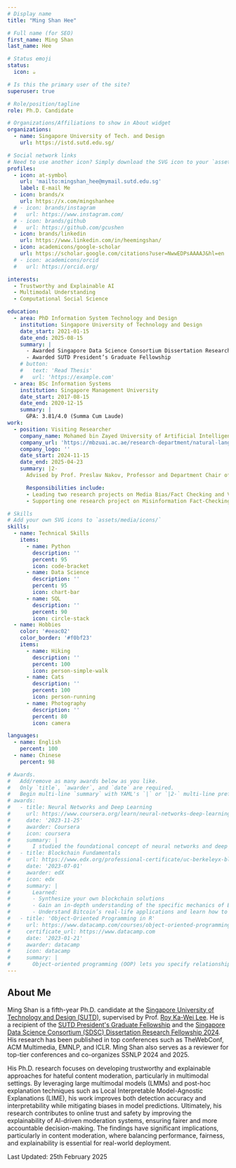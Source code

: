 ```yaml
---
# Display name
title: "Ming Shan Hee"

# Full name (for SEO)
first_name: Ming Shan
last_name: Hee

# Status emoji
status:
  icon: ☕️

# Is this the primary user of the site?
superuser: true

# Role/position/tagline
role: Ph.D. Candidate

# Organizations/Affiliations to show in About widget
organizations:
  - name: Singapore University of Tech. and Design
    url: https://istd.sutd.edu.sg/

# Social network links
# Need to use another icon? Simply download the SVG icon to your `assets/media/icons/` folder.
profiles:
  - icon: at-symbol
    url: 'mailto:mingshan_hee@mymail.sutd.edu.sg'
    label: E-mail Me
  - icon: brands/x
    url: https://x.com/mingshanhee
  # - icon: brands/instagram
  #   url: https://www.instagram.com/
  # - icon: brands/github
  #   url: https://github.com/gcushen
  - icon: brands/linkedin
    url: https://www.linkedin.com/in/heemingshan/
  - icon: academicons/google-scholar
    url: https://scholar.google.com/citations?user=NwwEDPsAAAAJ&hl=en
  # - icon: academicons/orcid
  #   url: https://orcid.org/

interests:
  - Trustworthy and Explainable AI
  - Multimodal Understanding
  - Computational Social Science

education:
  - area: PhD Information System Technology and Design
    institution: Singapore University of Technology and Design
    date_start: 2021-01-15
    date_end: 2025-08-15
    summary: |
      - Awarded Singapore Data Science Consortium Dissertation Research Fellowship
      - Awarded SUTD President’s Graduate Fellowship
    # button:
    #   text: 'Read Thesis'
    #   url: 'https://example.com'
  - area: BSc Information Systems
    institution: Singapore Management University
    date_start: 2017-08-15
    date_end: 2020-12-15
    summary: |
      GPA: 3.81/4.0 (Summa Cum Laude)
work:
  - position: Visiting Researcher
    company_name: Mohamed bin Zayed University of Artificial Intelligence
    company_url: 'https://mbzuai.ac.ae/research-department/natural-language-processing-department/'
    company_logo: ''
    date_start: 2024-11-15
    date_end: 2025-04-23
    summary: |2-
      Advised by Prof. Preslav Nakov, Professor and Department Chair of Natural Language Processing.

      Responsibilities include:
      - Leading two research projects on Media Bias/Fact Checking and Visual Question Answering
      - Supporting one research project on Misinformation Fact-Checking

# Skills
# Add your own SVG icons to `assets/media/icons/`
skills:
  - name: Technical Skills
    items:
      - name: Python
        description: ''
        percent: 95
        icon: code-bracket
      - name: Data Science
        description: ''
        percent: 95
        icon: chart-bar
      - name: SQL
        description: ''
        percent: 90
        icon: circle-stack
  - name: Hobbies
    color: '#eeac02'
    color_border: '#f0bf23'
    items:
      - name: Hiking
        description: ''
        percent: 100
        icon: person-simple-walk
      - name: Cats
        description: ''
        percent: 100
        icon: person-running
      - name: Photography
        description: ''
        percent: 80
        icon: camera

languages:
  - name: English
    percent: 100
  - name: Chinese
    percent: 98

# Awards.
#   Add/remove as many awards below as you like.
#   Only `title`, `awarder`, and `date` are required.
#   Begin multi-line `summary` with YAML's `|` or `|2-` multi-line prefix and indent 2 spaces below.
# awards:
#   - title: Neural Networks and Deep Learning
#     url: https://www.coursera.org/learn/neural-networks-deep-learning
#     date: '2023-11-25'
#     awarder: Coursera
#     icon: coursera
#     summary: |
#       I studied the foundational concept of neural networks and deep learning. By the end, I was familiar with the significant technological trends driving the rise of deep learning; build, train, and apply fully connected deep neural networks; implement efficient (vectorized) neural networks; identify key parameters in a neural network’s architecture; and apply deep learning to your own applications.
#   - title: Blockchain Fundamentals
#     url: https://www.edx.org/professional-certificate/uc-berkeleyx-blockchain-fundamentals
#     date: '2023-07-01'
#     awarder: edX
#     icon: edx
#     summary: |
#       Learned:
#       - Synthesize your own blockchain solutions
#       - Gain an in-depth understanding of the specific mechanics of Bitcoin
#       - Understand Bitcoin’s real-life applications and learn how to attack and destroy Bitcoin, Ethereum, smart contracts and Dapps, and alternatives to Bitcoin’s Proof-of-Work consensus algorithm
#   - title: 'Object-Oriented Programming in R'
#     url: https://www.datacamp.com/courses/object-oriented-programming-with-s3-and-r6-in-r
#     certificate_url: https://www.datacamp.com
#     date: '2023-01-21'
#     awarder: datacamp
#     icon: datacamp
#     summary: |
#       Object-oriented programming (OOP) lets you specify relationships between functions and the objects that they can act on, helping you manage complexity in your code. This is an intermediate level course, providing an introduction to OOP, using the S3 and R6 systems. S3 is a great day-to-day R programming tool that simplifies some of the functions that you write. R6 is especially useful for industry-specific analyses, working with web APIs, and building GUIs.
---
```

## About Me

Ming Shan is a fifth-year Ph.D. candidate at the [Singapore University of Technology and Design (SUTD)](https://istd.sutd.edu.sg/), supervised by Prof. [Roy Ka-Wei Lee](https://info.roylee.sg/). He is a recipient of the [SUTD President's Graduate Fellowship](https://www.sutd.edu.sg/admissions/graduate/scholarship/sutd-graduate-fellowships-scholarships/) and the [Singapore Data Science Consortium (SDSC) Dissertation Research Fellowship 2024](https://sdsc.sg/fellowship/). His research has been published in top conferences such as TheWebConf, ACM Multimedia, EMNLP, and ICLR. Ming Shan also serves as a reviewer for top-tier conferences and co-organizes SSNLP 2024 and 2025.

His Ph.D. research focuses on developing trustworthy and explainable approaches for hateful content moderation, particularly in multimodal settings. By leveraging large multimodal models (LMMs) and post-hoc explanation techniques such as Local Interpretable Model-Agnostic Explanations (LIME), his work improves both detection accuracy and interpretability while mitigating biases in model predictions. Ultimately, his research contributes to online trust and safety by improving the explainability of AI-driven moderation systems, ensuring fairer and more accountable decision-making. The findings have significant implications, particularly in content moderation, where balancing performance, fairness, and explainability is essential for real-world deployment.

Last Updated: 25th February 2025